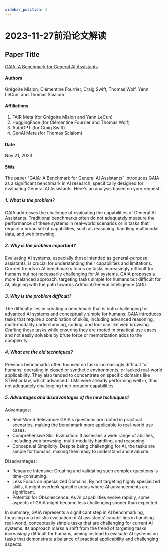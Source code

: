 ```yaml
---
sidebar_position: 2
---
```


# 2023-11-27前沿论文解读

## Paper Title
[GAIA: A Benchmark for General AI Assistants](https://github.com/weijiang2023/algmon-kb/blob/main/kb/computer.science/GAIA.2311.12983.v1.pdf)

#### Authors
Grégoire Mialon, Clémentine Fourrier, Craig Swift, Thomas Wolf, Yann LeCun, and Thomas Scialom

#### Affiliations
1. FAIR Meta (for Grégoire Mialon and Yann LeCun)
2. HuggingFace (for Clémentine Fourrier and Thomas Wolf)
3. AutoGPT (for Craig Swift)
4. GenAI Meta (for Thomas Scialom)

#### Date
Nov 21, 2023

#### 5Ws
The paper "GAIA: A Benchmark for General AI Assistants" introduces GAIA as a significant benchmark in AI research, specifically designed for evaluating General AI Assistants. Here's an analysis based on your request:

##### 1. What is the problem?
GAIA addresses the challenge of evaluating the capabilities of General AI Assistants. Traditional benchmarks often do not adequately measure the performance of these systems in real-world scenarios or in tasks that require a broad set of capabilities, such as reasoning, handling multimodal data, and web browsing.

##### 2. Why is the problem important?
Evaluating AI systems, especially those intended as general-purpose assistants, is crucial for understanding their capabilities and limitations. Current trends in AI benchmarks focus on tasks increasingly difficult for humans but not necessarily challenging for AI systems. GAIA proposes a more balanced approach, targeting tasks simple for humans but difficult for AI, aligning with the path towards Artificial General Intelligence (AGI)​​.

##### 3. Why is the problem difficult?
The difficulty lies in creating a benchmark that is both challenging for advanced AI systems and conceptually simple for humans. GAIA introduces tasks that require a combination of skills, including advanced reasoning, multi-modality understanding, coding, and tool use like web browsing. Crafting these tasks while ensuring they are rooted in practical use cases and not easily solvable by brute force or memorization adds to the complexity​​.

##### 4. What are the old techniques?
Previous benchmarks often focused on tasks increasingly difficult for humans, operating in closed or synthetic environments, or lacked real-world applicability. They also tended to concentrate on specific domains like STEM or law, which advanced LLMs were already performing well in, thus not adequately challenging their broader capabilities​​.

##### 5. Advantages and disadvantages of the new techniques?

Advantages:

* Real-World Relevance: GAIA's questions are rooted in practical scenarios, making the benchmark more applicable to real-world use cases.
* Comprehensive Skill Evaluation: It assesses a wide range of abilities, including web browsing, multi-modality handling, and reasoning.
* Conceptual Simplicity: Despite being challenging for AI, the tasks are simple for humans, making them easy to understand and evaluate​​.

Disadvantages:

* Resource Intensive: Creating and validating such complex questions is time-consuming.
* Less Focus on Specialized Domains: By not targeting highly specialized skills, it might overlook specific areas where AI advancements are significant.
* Potential for Obsolescence: As AI capabilities evolve rapidly, some aspects of GAIA might become less challenging sooner than expected​​.

In summary, GAIA represents a significant step in AI benchmarking, focusing on a holistic evaluation of AI assistants' capabilities in handling real-world, conceptually simple tasks that are challenging for current AI systems. Its approach marks a shift from the trend of targeting tasks increasingly difficult for humans, aiming instead to evaluate AI systems on tasks that demonstrate a balance of practical applicability and challenging aspects​​​​.